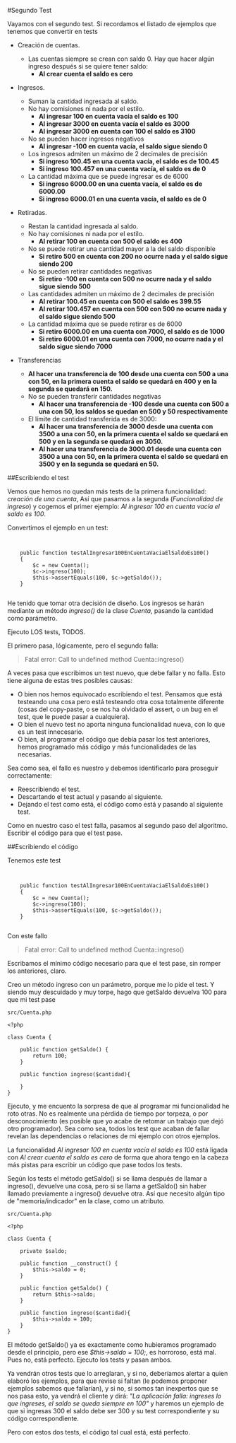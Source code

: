 #Segundo Test

Vayamos con el segundo test. Si recordamos el listado de ejemplos que tenemos que convertir en tests

- Creación de cuentas. 
    - Las cuentas siempre se crean con saldo 0. Hay que hacer algún ingreso después si se quiere tener saldo:
        - **Al crear cuenta el saldo es cero**

- Ingresos. 
    - Suman la cantidad ingresada al saldo. 
    - No hay comisiones ni nada por el estilo.
        - **Al ingresar 100 en cuenta vacía el saldo es 100**
        - **Al ingresar 3000 en cuenta vacía el saldo es 3000**
        - **Al ingresar 3000 en cuenta con 100 el saldo es 3100**
    - No se pueden hacer ingresos negativos
        - **Al ingresar -100 en cuenta vacía, el saldo sigue siendo 0**
    - Los ingresos admiten un máximo de 2 decimales de precisión
        - **Si ingreso 100.45 en una cuenta vacía, el saldo es de 100.45**
        - **Si ingreso 100.457 en una cuenta vacía, el saldo es de 0**
    - La cantidad máxima que se puede ingresar es de 6000
        - **Si ingreso 6000.00 en una cuenta vacía, el saldo es de 6000.00**
        - **Si ingreso 6000.01 en una cuenta vacía, el saldo es de 0**

- Retiradas.
    - Restan la cantidad ingresada al saldo. 
    - No hay comisiones ni nada por el estilo.
        - **Al retirar 100 en cuenta con 500 el saldo es 400**
    - No se puede retirar una cantidad mayor a la del saldo disponible
        - **Si retiro 500 en cuenta con 200 no ocurre nada y el saldo sigue siendo 200**
    - No se pueden retirar cantidades negativas
        - **Si retiro -100 en cuenta con 500 no ocurre nada y el saldo sigue siendo 500**
    - Las cantidades admiten un máximo de 2 decimales de precisión
        - **Al retirar 100.45 en cuenta con 500 el saldo es 399.55**
        - **Al retirar 100.457 en cuenta con 500 con 500 no ocurre nada y el saldo sigue siendo 500**
    - La cantidad máxima que se puede retirar es de 6000
        - **Si retiro 6000.00 en una cuenta con 7000, el saldo es de 1000**
        - **Si retiro 6000.01 en una cuenta con 7000, no ocurre nada y el saldo sigue siendo 7000**
    
- Transferencias
    - **Al hacer una transferencia de 100 desde una cuenta con 500 a una con 50, en la 
primera cuenta el saldo se quedará en 400 y en la segunda se quedará en 150.**
    - No se pueden transferir cantidades negativas
        - **Al hacer una transferencia de -100 desde una cuenta con 500 a una con 50, los saldos se quedan en 500 y 50 respectivamente**
    - El límite de cantidad transferida es de 3000:
        - **Al hacer una transferencia de 3000 desde una cuenta con 3500 a una con 50, en la 
primera cuenta el saldo se quedará en 500 y en la segunda se quedará en 3050.**
        - **Al hacer una transferencia de 3000.01 desde una cuenta con 3500 a una con 50, en la 
primera cuenta el saldo se quedará en 3500 y en la segunda se quedará en 50.**

##Escribiendo el test

Vemos que hemos no quedan más tests de la primera funcionalidad: *creación de una cuenta*, 
Así que pasamos a la segunda (*Funcionalidad de ingreso*) y cogemos el primer ejemplo: 
*Al ingresar 100 en cuenta vacía el saldo es 100*.

Convertimos el ejemplo en un test:

``` [php]


    public function testAlIngresar100EnCuentaVaciaElSaldoEs100()
    {
        $c = new Cuenta();
        $c->ingreso(100);
        $this->assertEquals(100, $c->getSaldo());
    }


```

He tenido que tomar otra decisión de diseño. Los ingresos se harán mediante un método
*ingreso()* de la clase *Cuenta*, pasando la cantidad como parámetro.

Ejecuto LOS tests, TODOS.

El primero pasa, lógicamente, pero el segundo falla:

> Fatal error: Call to undefined method Cuenta::ingreso()

A veces pasa que escribimos un test nuevo, que debe fallar y no falla. Esto tiene
alguna de estas tres posibles causas:

- O bien nos hemos equivocado escribiendo el test. Pensamos que está testeando una cosa pero está 
testeando otra cosa totalmente diferente (cosas del copy-paste, o se nos ha olvidado el assert, 
o un bug en el test, que le puede pasar a cualquiera).
- O bien el nuevo test no aporta ninguna funcionalidad nueva, con lo que es un test innecesario.
- O bien, al programar el código que debía pasar los test anteriores, hemos programado más código y más 
funcionalidades de las necesarias.

Sea como sea, el fallo es nuestro y debemos identificarlo para proseguir correctamente:

- Reescribiendo el test.
- Descartando el test actual y pasando al siguiente.
- Dejando el test como está, el código como está y pasando al siguiente test.

Como en nuestro caso el test falla, pasamos al segundo paso del algoritmo. Escribir el código para que el test pase.


##Escribiendo el código

Tenemos este test

``` [php]


    public function testAlIngresar100EnCuentaVaciaElSaldoEs100()
    {
        $c = new Cuenta();
        $c->ingreso(100);
        $this->assertEquals(100, $c->getSaldo());
    }


```

Con este fallo

> Fatal error: Call to undefined method Cuenta::ingreso()


Escribamos el mínimo código necesario para que el test pase, sin romper los anteriores, claro.

Creo un método ingreso con un parámetro, porque me lo pide el test. Y siendo muy 
descuidado y muy torpe, hago que getSaldo devuelva 100 para que mi test pase

``` [php]
src/Cuenta.php

<?php

class Cuenta {

    public function getSaldo() {
        return 100;
    }

    public function ingreso($cantidad){
        
    }
}

```


Ejecuto, y me encuento la sorpresa de que al programar mi funcionalidad he roto 
otras. No es realmente una pérdida de tiempo por torpeza, o por desconocimiento 
(es posible que yo acabe de retomar un trabajo que dejó otro programador). Sea 
como sea, todos los test que acaban de fallar revelan las dependencias o relaciones 
de mi ejemplo con otros ejemplos.

La funcionalidad *Al ingresar 100 en cuenta vacía el saldo es 100* está ligada con 
*Al crear cuenta el saldo es cero* de forma que ahora tengo en la cabeza más pistas 
para escribir un código que pase todos los tests.

Según los tests el método getSaldo() si se llama después de llamar a ingreso(), 
devuelve una cosa, pero si se llama a getSaldo() sin haber llamado previamente a 
ingreso() devuelve otra. Así que necesito algún tipo de "memoria/indicador" en la 
clase, como un atributo.


``` [php]
src/Cuenta.php

<?php

class Cuenta {

    private $saldo;

    public function __construct() {
        $this->saldo = 0;
    }

    public function getSaldo() {
        return $this->saldo;
    }

    public function ingreso($cantidad){
        $this->saldo = 100;
    }
}

```

El método getSaldo() ya es exactamente como hubieramos programado desde el principio, 
pero ese *$this->saldo = 100;*, es horroroso, está mal. Pues no, está perfecto. Ejecuto 
los tests y pasan ambos.

Ya vendrán otros tests que lo arreglaran, y si no, deberíamos alertar a quien elaboró los ejemplos, 
para que revise si faltan (le podemos proponer ejemplos sabemos que fallarían), y si no, si somos 
tan inexpertos que se nos pasa esto, ya vendrá el cliente y dirá: *"La aplicación falla: ingreses
lo que ingreses, el saldo se queda siempre en 100"* y haremos un ejemplo 
de que si ingresas 300 el saldo debe ser 300 y su test correspondiente y su código correspondiente.

Pero con estos dos tests, el código tal cual está, está perfecto.

